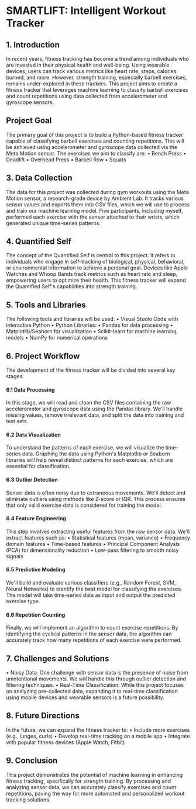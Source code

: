 # SMARTLIFT: Intelligent Workout Tracker
<h2>1. Introduction</h2>
In recent years, fitness tracking has become a trend among individuals who are invested in their physical health and well-being. Using wearable devices, users can track various metrics like heart rate, steps, calories burned, and more. However, strength training, especially barbell exercises, remains under-explored in these trackers. This project aims to create a fitness tracker that leverages machine learning to classify barbell exercises and count repetitions using data collected from accelerometer and gyroscope sensors.
<h2> Project Goal </h2>
The primary goal of this project is to build a Python-based fitness tracker capable of classifying barbell exercises and counting repetitions. This will be achieved using accelerometer and gyroscope data collected via the Meta Motion sensor. The exercises we aim to classify are:
•	Bench Press
•	Deadlift
•	Overhead Press
•	Barbell Row
•	Squats
<h2>3. Data Collection </h2>
The data for this project was collected during gym workouts using the Meta Motion sensor, a research-grade device by Ambient Lab. It tracks various sensor values and exports them into CSV files, which we will use to process and train our machine learning model. Five participants, including myself, performed each exercise with the sensor attached to their wrists, which generated unique time-series patterns.
<h2>4. Quantified Self </h2>
The concept of the Quantified Self is central to this project. It refers to individuals who engage in self-tracking of biological, physical, behavioral, or environmental information to achieve a personal goal. Devices like Apple Watches and Whoop Bands track metrics such as heart rate and sleep, empowering users to optimize their health. This fitness tracker will expand the Quantified Self's capabilities into strength training.
<h2>5. Tools and Libraries </h2>
The following tools and libraries will be used:
•	Visual Studio Code with interactive Python
•	Python Libraries:
•	Pandas for data processing
•	Matplotlib/Seaborn for visualization
•	Scikit-learn for machine learning models
•	NumPy for numerical operations
<h2>6. Project Workflow</h2>
The development of the fitness tracker will be divided into several key stages:
<h4>6.1 Data Processing </h4>
In this stage, we will read and clean the CSV files containing the raw accelerometer and gyroscope data using the Pandas library. We'll handle missing values, remove irrelevant data, and split the data into training and test sets.
<h4> 6.2 Data Visualization</h4>
To understand the patterns of each exercise, we will visualize the time-series data. Graphing the data using Python's Matplotlib or Seaborn libraries will help reveal distinct patterns for each exercise, which are essential for classification.
<h4> 6.3 Outlier Detection</h4>
Sensor data is often noisy due to extraneous movements. We'll detect and eliminate outliers using methods like Z-score or IQR. This process ensures that only valid exercise data is considered for training the model.
<h4> 6.4 Feature Engineering</h4>
This step involves extracting useful features from the raw sensor data. We'll extract features such as:
•	Statistical features (mean, variance)
•	Frequency domain features
•	Time-based features
•	Principal Component Analysis (PCA) for dimensionality reduction
•	Low-pass filtering to smooth noisy signals
<h4> 6.5 Predictive Modeling</h4>
We'll build and evaluate various classifiers (e.g., Random Forest, SVM, Neural Networks) to identify the best model for classifying the exercises. The model will take time-series data as input and output the predicted exercise type.
<h4> 6.6 Repetition Counting</h4>
Finally, we will implement an algorithm to count exercise repetitions. By identifying the cyclical patterns in the sensor data, the algorithm can accurately track how many repetitions of each exercise were performed.
<h2>7. Challenges and Solutions </h2>
•	Noisy Data: One challenge with sensor data is the presence of noise from unintentional movements. We will handle this through outlier detection and filtering techniques.
•	Real-Time Classification: While this project focuses on analyzing pre-collected data, expanding it to real-time classification using mobile devices and wearable sensors is a future possibility.
<h2> 8. Future Directions</h2>
In the future, we can expand the fitness tracker to:
•	Include more exercises (e.g., lunges, curls)
•	Develop real-time tracking on a mobile app
•	Integrate with popular fitness devices (Apple Watch, Fitbit)
<h2>9. Conclusion</h2>
This project demonstrates the potential of machine learning in enhancing fitness tracking, specifically for strength training. By processing and analyzing sensor data, we can accurately classify exercises and count repetitions, paving the way for more automated and personalized workout tracking solutions.

